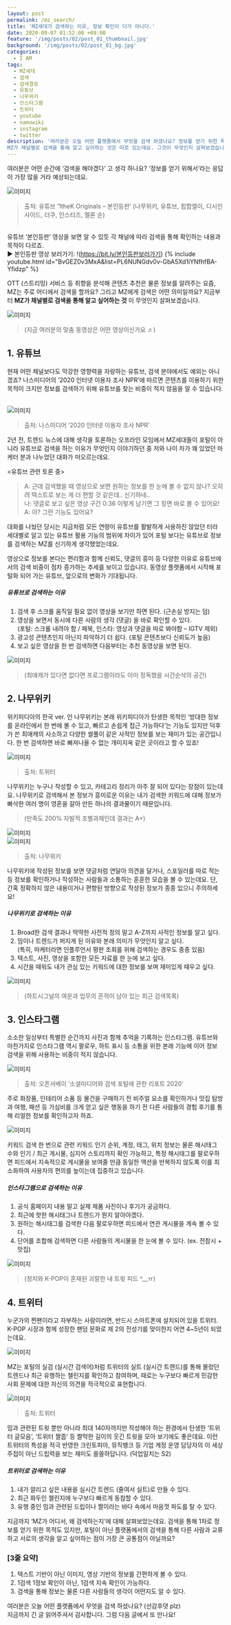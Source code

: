 ```yaml
---
layout: post
permalink: /mz_search/
title: 'MZ세대가 검색하는 이유, 정보 확인이 다가 아니다.'
date: 2020-09-07 01:52:00 +09:00
feature: '/img/posts/02/post_01_thumbnail.jpg'
background: '/img/posts/02/post_01_bg.jpg'
categories:
  - I AM
tags:
  - MZ세대
  - 검색
  - 검색경로
  - 유튜브
  - 나무위키
  - 인스타그램
  - 트위터
  - youtube
  - namuwiki
  - instagram
  - twitter
description: '여러분은 오늘 어떤 플랫폼에서 무엇을 검색 하셨나요? 정보를 얻기 위한 목적도 있지만,
MZ가 채널별로 검색을 통해 알고 싶어하는 것은 따로 있는데요. 그것이 무엇인지 살펴보겠습니다.'
---
```


여러분은 어떤 순간에 ‘검색을 해야겠다’ 고 생각 하나요?
‘정보를 얻기 위해서’라는 응답이 가장 많을 거라 예상되는데요. <br>

![이미지](/img/posts/02/01.jpg)
> 출처: 유튜브 ‘1theK Originals – 본인등판’
(나무위키, 유튜브, 힙합엘이, 디시인사이드, 더쿠, 인스티즈, 멜론 순) <br><br>


유튜브 ‘본인등판’ 영상을 보면 알 수 있듯
각 채널에 따라 검색을 통해 확인하는 내용과 목적이 다르죠. <br>
▶ 본인등판 영상 보러가기: !(https://bit.ly/본인등판보러가기)
{% include youtube.html id="BvGEZ0v3MxA&list=PL6NUNGdv0v-GbA5Xd1iYNfhfBA-Yfidzp" %} <br>

OTT (스트리밍) 서비스 등 취향을 분석해 콘텐츠 추천은 물론 정보를 알려주는 요즘,
MZ는 주로 어디에서 검색을 할까요? 그리고 MZ에게 검색은 어떤 의미일까요?
지금부터 **MZ가 채널별로 검색을 통해 알고 싶어하는 것** 이 무엇인지 살펴보겠습니다.

![이미지](/img/posts/02/02.jpg)
> (지금 여러분의 맞춤 동영상은 어떤 영상이신가요 ♬) <br>

## 1. 유튜브
현재 어떤 채널보다도 막강한 영향력을 자랑하는 유튜브, 검색 분야에서도 예외는 아니겠죠?
나스미디어의 ‘2020 인터넷 이용자 조사 NPR’에 따르면 콘텐츠를 이용하기 위한 목적이 크지만
정보를 검색하기 위해 유튜브를 찾는 비중이 적지 않음을 알 수 있습니다. <br><br>

![이미지](/img/posts/02/03.jpg)
> 출처: 나스미디어 ‘2020 인터넷 이용자 조사 NPR’ <br>

2년 전, 트렌드 뉴스에 대해 생각을 토론하는 오프라인 모임에서
MZ세대들이 포털이 아니라 유튜브로 검색을 하는 이유가 무엇인지 이야기하던 중
저와 나이 차가 꽤 있었던 마케터 분과 나누었던 대화가 떠오르는데요. <br>

<유튜브 관련 토론 중>
> A: 근데 검색했을 때 영상으로 보면 원하는 정보를 한 눈에 볼 수 없지 않나?
    오히려 텍스트로 보는 게 더 편할 것 같은데.. 신기하네.. <br>
나: 댓글로 보고 싶은 영상 구간 0:36 이렇게 남기면 그 장면 바로 볼 수 있어요! <br>
A: 아? 그런 기능도 있어요? <br>

대화를 나눴던 당시는 지금처럼 모든 연령이 유튜브를 활발하게 사용하진 않았던 터라
세대별로 알고 있는 유튜브 활용 기능의 범위에 차이가 있어
포털 보다는 유튜브로 정보를 검색하는 MZ를 신기하게 생각했었는데요. <br>

영상으로 정보를 본다는 편리함과 함께 신뢰도, 댓글의 흥미 등 다양한 이유로
유튜브에서의 검색 비중이 점차 증가하는 추세를 보이고 있습니다.
동영상 플랫폼에서 시작해 포털화 되어 가는 유튜브, 앞으로의 변화가 기대됩니다. <br>

##### 유튜브로 검색하는 이유
1. 검색 후 스크롤 움직일 필요 없이 영상을 보기만 하면 된다. (근손실 방지는 덤) <br>
2. 영상을 보면서 동시에 다른 사람의 생각 (댓글) 을 바로 확인할 수 있다. <br>
   (포털: 스크롤 내려야 함 / 페북, 인스타: 영상과 댓글을 따로 봐야함 – IGTV 제외) <br>
3. 광고성 콘텐츠인지 아닌지 파악하기 더 쉽다. (포털 콘텐츠보다 신뢰도가 높음) <br>
4. 보고 싶은 영상을 한 번 검색하면 다음부터는 추천 동영상을 보면 된다. <br>

![이미지](/img/posts/02/04.jpg)
> (최애캐가 있다면 없다면 프로그램이라도 이미 정독했을 시간순삭의 공간) <br>

## 2. 나무위키
위키피디아의 한국 ver. 인 나무위키는 본래 위키피디아가 탄생한 목적인
‘방대한 정보를 온라인에서 한 번에 볼 수 있고, 빠르고 손쉽게 접근 가능하다’는 기능도 있지만
덕후가 쓴 최애캐의 사소하고 다양한 썰풀이 같은 사적인 정보를 보는 재미가 있는 공간입니다.
한 번 검색하면 바로 빠져나올 수 없는 개미지옥 같은 곳이라고 할 수 있죠! <br>

![이미지](/img/posts/02/05.jpg)
> 출처: 트위터 <br>

나무위키는 누구나 작성할 수 있고, 카테고리 정리가 아주 잘 되어 있다는 장점이 있는데요.
나무위키로 검색해서 본 정보가 흥미로운 이유는 내가 검색한 키워드에 대해
정보가 빠삭한 여러 명이 영혼을 갈아 만든 하나의 결과물이기 때문입니다. <br>
> (만족도 200% 자발적 조별과제인데 결과는 A+) <br>

![이미지](/img/posts/02/06.jpg) <br>
![이미지](/img/posts/02/07.jpg)
> 출처: 나무위키 <br>

나무위키에 작성된 정보를 보면 댓글처럼 연달아 의견을 달거나, 스포일러를 따로 적는 등
정보를 확인하거나 작성하는 사람들과 소통하는 훈훈한 모습을 볼 수 있는데요.
단, 간혹 정확하지 않은 내용이거나 편향된 방향으로 작성된 정보가 종종 있으니 주의하세요! <br>

##### 나무위키로 검색하는 이유
1. Broad한 검색 결과나 딱딱한 사전적 정의 말고 A-Z까지 사적인 정보를 알고 싶다. <br>
2. 밈이나 트렌드가 퍼지게 된 이유와 본래 의미가 무엇인지 알고 싶다. <br>
  (특히, 마케터라면 인플루언서 평판 조회를 위해 검색하는 경우도 종종 있음) <br>
3. 텍스트, 사진, 영상을 포함한 모든 자료를 한 눈에 보고 싶다. <br>
4. 시간을 때워도 내가 관심 있는 키워드에 대한 정보를 보며 재미있게 때우고 싶다. <br>

![이미지](/img/posts/02/08.jpg)
> (하트시그널의 여운과 업무의 흔적이 남아 있는 최근 검색목록) <br>

## 3. 인스타그램
소소한 일상부터 특별한 순간까지 사진과 함께 추억을 기록하는 인스타그램.
유튜브와 마찬가지로 인스타그램 역시 팔로우, 하트 표시 등
소통을 위한 본래 기능에 이어 정보 검색을 위해 사용하는 비중이 적지 않습니다. <br>

![이미지](/img/posts/02/09.jpg)
> 출처: 오픈서베이 ‘소셜미디어와 검색 포털에 관한 리포트 2020’ <br>

주로 화장품, 인테리어 소품 등 물건을 구매하기 전 비주얼 요소를 확인하거나
맛집 탐방과 여행, 패션 등 가심비를 크게 얻고 싶은 행동을 하기 전
다른 사람들의 경험 후기를 통해 리얼한 정보를 확인하고자 하죠. <br>

![이미지](/img/posts/02/10.jpg) <br>

키워드 검색 한 번으로 관련 키워드 인기 순위, 계정, 태그, 위치 정보는 물론
해시태그 수와 인기 / 최근 게시물, 심지어 스토리까지 확인 가능하고,
특정 해시태그를 팔로우하면 피드에서 지속적으로 게시물을 보여줄 만큼
동일한 액션을 반복하지 않도록 이를 최소화하여 사용자의 편의를 높이는데 집중하고 있습니다. <br>

##### 인스타그램으로 검색하는 이유
1. 공식 홈페이지 내용 말고 실제 제품 사진이나 후기가 궁금하다. <br>
2. 최근에 핫한 해시태그나 트렌드가 뭔지 알아야겠다. <br>
3. 원하는 해시태그를 검색한 다음 팔로우하면 피드에서 연관 게시물을 계속 볼 수 있다. <br>
4. 단어를 조합해 검색하면 다른 사람들의 게시물을 한 눈에 볼 수 있다. (ex. 전참시 + 맛집) <br>

![이미지](/img/posts/02/11.jpg)
> (정치와 K-POP이 혼재된 괴랄한 내 트윗 피드 ^__ㅠ) <br>

## 4. 트위터
누군가의 찐팬이라고 자부하는 사람이라면, 반드시 스마트폰에 설치되어 있을 트위터.
K-POP 시장과 함께 성장한 팬덤 문화로 제 2의 전성기를 맞이한지 어연 4~5년이 되었는데요. <br>

![이미지](/img/posts/02/12.jpg) <br>

MZ는 포털의 실검 (실시간 검색어)처럼 트위터의 실트 (실시간 트렌드)를 통해
몰랐던 트렌드나 최근 유행하는 챌린지를 확인하고 참여하며,
때로는 누구보다 빠르게 민감한 사회 문제에 대한 자신의 의견을 적극적으로 표현합니다. <br>

![이미지](/img/posts/02/13.jpg)
> 출처: 트위터 <br>

밈과 관련된 트윗 뿐만 아니라 최대 140자까지만 작성해야 하는 환경에서 탄생한
‘트위터 글모음’, ‘트위터 짤줍’ 등 짤막한 길이의 웃긴 트윗을 모아 보기에도 좋은데요.
이런 트위터의 특성을 적극 반영한 크린토피아, 뮤직뱅크 등 기업 계정 운영 담당자의
이 세상 주접이 아닌 드립력을 보는 재미도 쏠쏠하답니다. (덕업일치는 S2) <br>

##### 트위터로 검색하는 이유
1. 내가 알리고 싶은 내용을 실시간 트렌드 (줄여서 실트)로 만들 수 있다. <br>
2. 최근 화두인 챌린지에 누구보다 빠르게 동참할 수 있다. <br>
3. 유행 중인 밈과 관련된 드립이나 짤이라는 바다 속에서 마음껏 파도를 탈 수 있다. <br>

지금까지 ‘MZ가 어디서, 왜 검색하는지’에 대해 살펴보았는데요.
검색을 통해 1차로 정보를 얻기 위한 목적도 있지만, 포털이 아닌 플랫폼에서의 검색을 통해
다른 사람과 교류하고 서로의 생각을 알고 싶어하는 점이 가장 큰 공통점이 아닐까요?

### [3줄 요약]
1) 텍스트 기반이 아닌 이미지, 영상 기반의 정보를 간편하게 볼 수 있다. <br>
2) 1검색 1정보 확인이 아닌, 1검색 지속 확인이 가능하다. <br>
3) 검색을 통해 정보는 물론 다른 사람들의 생각이 어떤지도 알 수 있다. <br>

여러분은 오늘 어떤 플랫폼에서 무엇을 검색 하셨나요? (선감후댓 plz) <br>
지금까지 긴 글 읽어주셔서 감사합니다. 그럼 다음 글에서 또 만나요! <br> <br>

